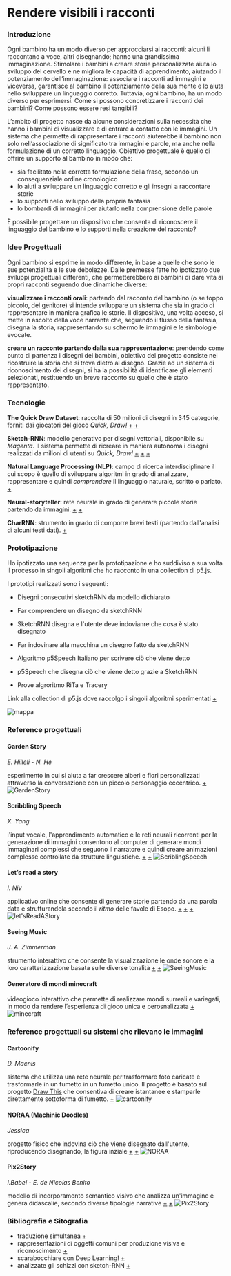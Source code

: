 # Rendere visibili i racconti

### Introduzione

Ogni bambino ha un modo diverso per approcciarsi ai racconti: alcuni li raccontano a voce, altri disegnando; hanno una grandissima immaginazione. Stimolare i bambini a creare storie personalizzate aiuta lo sviluppo del cervello e ne migliora le capacità di apprendimento, aiutando il potenziamento dell’immaginazione: associare i racconti ad immagini e viceversa, garantisce al bambino il potenziamento della sua mente e lo aiuta nello sviluppare un linguaggio corretto.
Tuttavia, ogni bambino, ha un modo diverso per esprimersi. 
Come si possono concretizzare i racconti dei bambini? Come possono essere resi tangibili?

L’ambito di progetto nasce da alcune considerazioni sulla necessità che hanno i bambini di visualizzare e di entrare a contatto con le immagini.
Un sistema che permette di rappresentare i racconti aiuterebbe il bambino non solo nell’associazione di significato tra immagini e parole, ma anche nella formulazione di un corretto linguaggio. 
Obiettivo progettuale è quello di offrire un supporto al bambino in modo che:
*	sia facilitato nella corretta formulazione della frase, secondo un consequenziale ordine cronologico
*	lo aiuti a sviluppare un linguaggio corretto e gli insegni a raccontare storie
*	lo supporti nello sviluppo della propria fantasia
*	lo bombardi di immagini per aiutarlo nella comprensione delle parole

È possibile progettare un dispositivo che consenta di riconoscere il linguaggio del bambino e lo supporti nella creazione del racconto?

### Idee Progettuali

Ogni bambino si esprime in modo differente, in base a quelle che sono le sue potenzialità e le sue debolezze.
Dalle premesse fatte ho ipotizzato due sviluppi progettuali differenti, che permetterebbero ai bambini di dare vita ai propri racconti seguendo due dinamiche diverse:

**visualizzare i racconti orali**: partendo dal racconto del bambino (o se toppo piccolo, del genitore) si intende sviluppare un sistema che sia in grado di rappresentare in maniera grafica le storie. Il dispositivo, una volta acceso, si mette in ascolto della voce narrante che, seguendo il flusso della fantasia, disegna la storia, rappresentando su schermo le immagini e le simbologie evocate.

**creare un racconto partendo dalla sua rappresentazione**: prendendo come punto di partenza i disegni dei bambini, obiettivo del progetto consiste nel ricostruire la storia che si trova dietro al disegno. Grazie ad un sistema di riconoscimento dei disegni, si ha la possibilità di identificare gli elementi selezionati, restituendo un breve racconto su quello che è stato rappresentato.


### Tecnologie

**The Quick Draw Dataset**: raccolta di 50 milioni di disegni in 345 categorie, forniti dai giocatori del gioco _Quick, Draw!_ [+](https://github.com/googlecreativelab/quickdraw-dataset) [+](https://quickdraw.withgoogle.com/data)

**Sketch-RNN**: modello generativo per disegni vettoriali, disponibile su _Magenta_. Il sistema permette di ricreare in maniera autonoma i disegni realizzati da milioni di utenti su _Quick, Draw!_ [+](https://magenta.tensorflow.org/sketch-rnn-demo) [+](https://magenta.tensorflow.org/assets/sketch_rnn_demo/index.html) [+](https://learn.ml5js.org/docs/#/reference/sketchrnn)

**Natural Language Processing (NLP)**: campo di ricerca interdisciplinare il cui scopo è quello di sviluppare algoritmi in grado di analizzare, rappresentare e quindi _comprendere_ il linguaggio naturale, scritto o parlato. [+](https://towardsdatascience.com/your-guide-to-natural-language-processing-nlp-48ea2511f6e1)

**Neural-storyteller**: rete neurale in grado di generare piccole storie partendo da immagini. [+](https://github.com/ryankiros/neural-storyteller)  [+](https://medium.com/@samim/generating-stories-about-images-d163ba41e4ed)

**CharRNN**: strumento in grado di comporre brevi testi (partendo dall'analisi di alcuni testi dati). [+](https://learn.ml5js.org/docs/#/reference/charrnn) 

### Prototipazione

Ho ipotizzato una sequenza per la prototipazione e ho suddiviso a sua volta il processo in singoli algoritmi che ho racconto in una collection di p5.js.

I prototipi realizzati sono i seguenti:
- Disegni consecutivi sketchRNN da modello dichiarato 
- Far comprendere un disegno da sketchRNN 
- SketchRNN disegna e l'utente deve indovianre che cosa è stato disegnato 
- Far indovinare alla macchina un disegno fatto da sketchRNN 


- Algoritmo p5Speech Italiano per scrivere ciò che viene detto 
- p5Speech che disegna ciò che viene detto grazie a SketchRNN 


- Prove algroritmo RiTa e Tracery 

Link alla collection di p5.js dove raccolgo i singoli algoritmi sperimentati [+](https://editor.p5js.org/peterbaru/collections/HYouLasBw)

![mappa](https://raw.githubusercontent.com/peterbaru/archive/master/peterbaru/MakingVisible/mappaConcettuale_peterbaru.png)


### Reference progettuali
#### Garden Story
_E. Hilleli - N. He_

esperimento in cui si aiuta a far crescere alberi e fiori personalizzati attraverso la conversazione con un piccolo personaggio eccentrico. [+](https://experiments.withgoogle.com/garden-friends)
![GardenStory](https://raw.githubusercontent.com/peterbaru/archive/master/peterbaru/MakingVisible/img/GardenStory_1.png)


#### Scribbling Speech
_X. Yang_

l'input vocale, l'apprendimento automatico e le reti neurali ricorrenti per la generazione di immagini consentono al computer di generare mondi immaginari complessi che seguono il narratore e quindi creare animazioni complesse controllate da strutture linguistiche. [+](http://xinyue.de/scribbling-speech.html) [+](https://experiments.withgoogle.com/scribbling-speech)
![ScriblingSpeech](https://raw.githubusercontent.com/peterbaru/archive/master/peterbaru/MakingVisible/img/ScribblingSpeech.png)


#### Let’s read a story
_I. Niv_

applicativo online che consente di generare storie partendo da una parola data e strutturandola secondo il _ritmo_ delle favole di Esopo. [+](https://www.letsreadastory.xyz) [+](https://medium.com/ml5js/lets-read-a-story-talking-to-books-using-semantic-similarity-f283168b4264) [+](https://towardsdatascience.com/lets-read-a-story-a-study-on-storytelling-for-children-using-machine-learning-tools-1b631bbbffac)
![let'sReadAStory](https://raw.githubusercontent.com/peterbaru/archive/master/peterbaru/MakingVisible/img/Let%E2%80%99sReadAStory.png)


#### Seeing Music
_J. A. Zimmerman_

strumento interattivo che consente la visualizzazione le onde sonore e la loro caratterizzazione basata sulle diverse tonalità [+](https://creatability.withgoogle.com/seeing-music/) [+](https://experiments.withgoogle.com/seeing-music)
![SeeingMusic](https://github.com/peterbaru/archive/blob/master/peterbaru/MakingVisible/img/SeeingMusic.png)


#### Generatore di mondi minecraft 

videogioco interattivo che permette di realizzare mondi surreali e variegati, in modo da rendere l’esperienza di gioco unica e perosnalizzata [+](https://minecraft.tools/it/custom.php/)
![minecraft](https://raw.githubusercontent.com/peterbaru/archive/master/peterbaru/MakingVisible/img/Minecraft.png)


### Reference progettuali su sistemi che rilevano le immagini
#### Cartoonify
_D. Macnis_

sistema che utilizza una rete neurale per trasformare foto caricate e trasformarle in un fumetto in un fumetto unico. Il progetto è basato sul progetto [Draw This](https://danmacnish.com/drawthis/) che consentiva di creare istantanee e stamparle direttamente sottoforma di fumetto. [+](https://www.kapwing.com/cartoonify)
![cartoonify](https://raw.githubusercontent.com/peterbaru/archive/master/peterbaru/MakingVisible/img/Cartoonify.png)


#### NORAA (Machinic Doodles)
_Jessica_

progetto fisico che indovina ciò che viene disegnato dall'utente, riproducendo disegnando, la figura inziale [+](https://www.creativeapplications.net/processing/noraa-machinic-doodles-a-human-machine-collaborative-drawing/) [+](https://www.jessicain.net/pagesnoraa)
![NORAA](https://raw.githubusercontent.com/peterbaru/archive/master/peterbaru/MakingVisible/img/NORAA.png)


#### Pix2Story
_I.Babel - E. de Nicolas Benito_

modello di incorporamento semantico visivo che analizza un'immagine e genera didascalie, secondo diverse tipologie narrative [+](https://pix2story.azurewebsites.net) [+](https://azure.microsoft.com/it-it/blog/pix2story-neural-storyteller-which-creates-machine-generated-story-in-several-literature-genre/)
![Pix2Story](https://raw.githubusercontent.com/peterbaru/archive/master/peterbaru/MakingVisible/img/Pix2Story.png)


### Bibliografia e Sitografia
* traduzione simultanea [+](https://medium.com/@ageitgey/machine-learning-is-fun-part-5-language-translation-with-deep-learning-and-the-magic-of-sequences-2ace0acca0aa)
* rappresentazioni di oggetti comuni per produzione visiva e riconoscimento [+](https://www.ncbi.nlm.nih.gov/pmc/articles/PMC6497164/)
* scarabocchiare con Deep Learning! [+](https://towardsdatascience.com/doodling-with-deep-learning-1b0e11b858aa)
* analizzate gli schizzi con sketch-RNN [+](https://medium.com/analytics-vidhya/analyzing-sketches-around-the-world-with-sketch-rnn-c6cbe9b5ac8)
